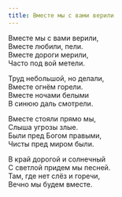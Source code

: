 ```yaml
---
title: Вместе мы с вами верили
---
```


Вместе мы с вами верили,  
Вместе любили, пели.  
Вместе дороги мерили,  
Часто под вой метели.
 
Труд небольшой, но делали,  
Вместе огнём горели.  
Вместе ночами белыми  
В синюю даль смотрели.

Вместе стояли прямо мы,  
Слыша угрозы злые.  
Были пред Богом правыми,  
Чисты пред миром были.

В край дорогой и солнечный  
С светлой придем мы песней.  
Там, где нет слёз и горечи,  
Вечно мы будем вместе.
